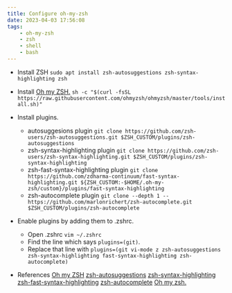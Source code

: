 ```yaml
---
title: Configure oh-my-zsh
date: 2023-04-03 17:56:08
tags:
    - oh-my-zsh
    - zsh
    - shell
    - bash
---
```

- Install ZSH<!--more-->
`sudo apt install zsh-autosuggestions zsh-syntax-highlighting zsh`

- Install [Oh my ZSH.](https://github.com/ohmyzsh/ohmyzsh)
`sh -c "$(curl -fsSL https://raw.githubusercontent.com/ohmyzsh/ohmyzsh/master/tools/install.sh)"`

- Install plugins.
    - autosuggesions plugin
    `git clone https://github.com/zsh-users/zsh-autosuggestions.git $ZSH_CUSTOM/plugins/zsh-autosuggestions`
    - zsh-syntax-highlighting plugin
    `git clone https://github.com/zsh-users/zsh-syntax-highlighting.git $ZSH_CUSTOM/plugins/zsh-syntax-highlighting`
    - zsh-fast-syntax-highlighting plugin
    `git clone https://github.com/zdharma-continuum/fast-syntax-highlighting.git ${ZSH_CUSTOM:-$HOME/.oh-my-zsh/custom}/plugins/fast-syntax-highlighting`
    - zsh-autocomplete plugin
    `git clone --depth 1 -- https://github.com/marlonrichert/zsh-autocomplete.git $ZSH_CUSTOM/plugins/zsh-autocomplete`

- Enable plugins by adding them to .zshrc.
    - Open .zshrc
    `vim ~/.zshrc`
    - Find the line which says `plugins=(git)`.
    - Replace that line with `plugins=(git vi-mode z zsh-autosuggestions zsh-syntax-highlighting fast-syntax-highlighting zsh-autocomplete)`

- References
[Oh my ZSH](https://github.com/ohmyzsh/ohmyzsh)
[zsh-autosuggestions](https://github.com/zsh-users/zsh-autosuggestions)
[zsh-syntax-highlighting](https://github.com/zsh-users/zsh-syntax-highlighting)
[zsh-fast-syntax-highlighting](https://github.com/zdharma/fast-syntax-highlighting)
[zsh-autocomplete](https://github.com/marlonrichert/zsh-autocomplete)
[Oh my zsh.](https://gist.github.com/n1snt/454b879b8f0b7995740ae04c5fb5b7df)
